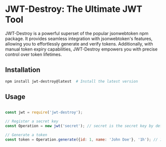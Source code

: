 # JWT-Destroy: The Ultimate JWT Tool
JWT-Destroy is a powerful superset of the popular jsonwebtoken npm package. It provides seamless integration with jsonwebtoken's features, allowing you to effortlessly generate and verify tokens. Additionally, with manual token expiry capabilities, JWT-Destroy empowers you with precise control over token lifetimes.

## Installation
```bash
npm install jwt-destroy@latest  # Install the latest version
```

## Usage
```javascript

const jwt = require('jwt-destroy');

// Register a secret key
const Operation = new jwt('secret'); // secret is the secret key by default if not provided

// Generate a token
const token = Operation.generate({id: 1, name: 'John Doe'}, '1h'); // 1h is the expiry time by default if not provided